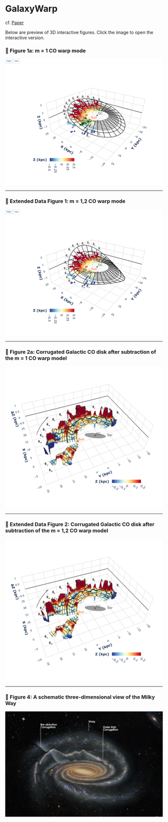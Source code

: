 # GalaxyWarp
cf. [Paper](LINK_HERE)

Below are preview of 3D interactive figures.
Click the image to open the interactive version.

### 📌 Figure 1a: m = 1 CO warp mode

[![Figure 1a](median_model_1comp.png)](https://shbzhang.github.io/GalaxyWarpCorrugations/html/median_model_1comp.html)

---

### 📌 Extended Data Figure 1: m = 1,2 CO warp mode

[![ED Figure 1](median_model_2comp.png)](https://shbzhang.github.io/GalaxyWarpCorrugations/html/median_model_2comp.html)

---

### 📌 Figure 2a: Corrugated Galactic CO disk after subtraction of the m = 1 CO warp model

[![Figure 2a](dZ_1comp.png)](https://shbzhang.github.io/GalaxyWarpCorrugations/html/dZ_1comp.html)

---

### 📌 Extended Data Figure 2: Corrugated Galactic CO disk after subtraction of the m = 1,2 CO warp model

[![ED Figure 2](dZ_2comp.png)](https://shbzhang.github.io/GalaxyWarpCorrugations/html/dZ_2comp.html)

---

### 📌 Figure 4: A schematic three-dimensional view of the Milky Way

[![Figure 4](schematic.png)](https://shbzhang.github.io/GalaxyWarpCorrugations/html/schematic.html)

